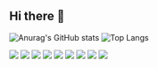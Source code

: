 ## Hi there 👋

<!--
**Stonedev255/Stonedev255** is a ✨ _special_ ✨ repository because its `README.md` (this file) appears on your GitHub profile.

Here are some ideas to get you started:

- 🔭 I’m currently working on ...
- 🌱 I’m currently learning ...
- 👯 I’m looking to collaborate on ...
- 🤔 I’m looking for help with ...
- 💬 Ask me about ...
- 📫 How to reach me: ...
- 😄 Pronouns: ...
- ⚡ Fun fact: ...
-->
![Anurag's GitHub stats](https://github-readme-stats.vercel.app/api?username=Stonedev255&&rank_icon=github&show_icons=true&theme=radical&include_all_commits=true)
![Top Langs](https://github-readme-stats.vercel.app/api/top-langs/?username=Stonedev255&layout=compact)

<a href="mailto:stonedev255@gmail.com" targe="_blank"><img src="https://img.shields.io/badge/Gmail-d14836?style=flat-square&amp;logo=Gmail&amp;logoColor=white"></a>
<img src="https://img.shields.io/badge/Python-3776AB?style=flat-square&amp;logo=Python&amp;logoColor=white">
<img src="https://img.shields.io/badge/Java-C3002D?style=flat-square&amp;logo=Java&amp;logoColor=white">
<img src="https://img.shields.io/badge/Jupyter-F37626?style=flat-square&amp;logo=jupyter&amp;logoColor=white">
<img src="https://img.shields.io/badge/ROS-22314E?style=flat-square&amp;logo=ros&amp;logoColor=white">
<img src="https://img.shields.io/badge/Pytorch-EE4C2C?style=flat-square&amp;logo=pytorch&amp;logoColor=white">
<img src="https://img.shields.io/badge/Anaconda3-44A833?style=flat-square&amp;logo=anaconda&amp;logoColor=white">
<img src="https://img.shields.io/badge/Flask-000000?style=flat-square&amp;logo=flask&amp;logoColor=white">
<img src="https://img.shields.io/badge/Docker-2496ED?style=flat-square&amp;logo=docker&amp;logoColor=white">

